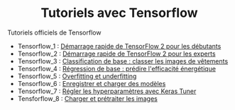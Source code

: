 # <center> Tutoriels avec Tensorflow </center>

Tutoriels officiels de Tensorflow



- Tensorflow_1 : [Démarrage rapide de TensorFlow 2 pour les débutants](https://github.com/BertrandBorel/Notebooks/blob/main/IA/Tensorflow/Tensorflow_1.ipynb)
- Tensorflow_2 : [Démarrage rapide de TensorFlow 2 pour les experts](https://github.com/BertrandBorel/Notebooks/blob/main/IA/Tensorflow/Tensorflow_2.ipynb)
- Tensorflow_3 : [Classification de base : classer les images de vêtements](https://github.com/BertrandBorel/Notebooks/blob/main/IA/Tensorflow/Tensorflow_3.ipynb)
- Tensorflow_4 : [Régression de base : prédire l'efficacité énergétique](https://github.com/BertrandBorel/Notebooks/blob/main/IA/Tensorflow/Tensorflow_4.ipynb)
- Tensorflow_5 : [Overfitting et underfitting](https://github.com/BertrandBorel/Notebooks/blob/main/IA/Tensorflow/Tensorflow_5.ipynb)
- Tensorflow_6 : [Enregistrer et charger des modèles](https://github.com/BertrandBorel/Notebooks/blob/main/IA/Tensorflow/Tensorflow_6.ipynb)
- Tensorflow_7 : [Régler les hyperparamètres avec Keras Tuner](https://github.com/BertrandBorel/Notebooks/blob/main/IA/Tensorflow/Tensorflow_7.ipynb)
- Tensforflow_8 : [Charger et prétraiter les images](https://github.com/BertrandBorel/Notebooks/blob/main/IA/Tensorflow/Tensorflow_8.ipynb)
